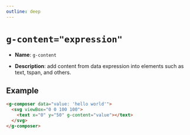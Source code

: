 ```yaml
---
outline: deep
---
```


# `g-content="expression"`

- **Name**:  `g-content`

- **Description**: add content from data expression into elements such as text, tspan, and others.

## Example

```html
<g-composer data="value: 'hello world'">
  <svg viewBox="0 0 100 100">
    <text x="0" y="50" g-content="value"></text>
  </svg>
</g-composer>
```

<g-composer data="value: 'hello world'">
  <svg viewBox="0 0 100 100">
    <text x="0" y="50" g-content="value"></text>
  </svg>
</g-composer>
